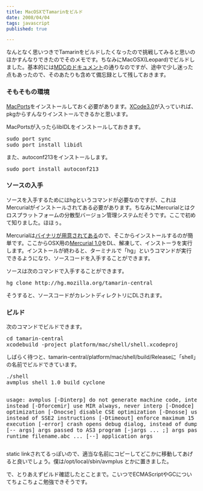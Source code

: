 ```yaml
---
title: MacOSXでTamarinをビルド
date: 2008/04/04
tags: javascript
published: true

---
```


<p>なんとなく思いつきでTamarinをビルドしたくなったので挑戦してみると思いのほかすんなりできたのでそのメモです。ちなみにMacOSX(Leopard)でビルドしました。基本的には<a href="http://developer.mozilla.org/ja/docs/Tamarin_Build_Documentation">MDCのドキュメント</a>の通りなのですが、途中で少し迷った点もあったので、そのあたりも含めて備忘録として残しておきます。</p>

<h3>そもそもの環境</h3>
<p><a href="http://www.macports.org/">MacPorts</a>をインストールしておく必要があります。<a href="https://connect.apple.com/cgi-bin/WebObjects/MemberSite.woa/wa/getSoftware?bundleID=19897">XCode3.0</a>が入っていれば、pkgからすんなりインストールできるかと思います。</p>

<p>MacPortsが入ったらlibIDLをインストールしておきます。</p>
<p><pre>
sudo port sync
sudo port install libidl
</pre></p>

<p>また、autoconf213をインストールします。</p>
<p><pre>
sudo port install autoconf213
</pre></p>



<h3>ソースの入手</h3>
<p>ソースを入手するためにはhgというコマンドが必要なのですが、これはMercurialがインストールされてある必要があります。ちなみにMercurialとはクロスプラットフォームの分散型バージョン管理システムだそうです。ここで初めて知りました。ほほぅ。</p>

<p>Mercurialは<a href="http://mercurial.berkwood.com/">バイナリが用意されてある</a>ので、そこからインストールするのが簡単です。ここからOSX用の<a href="http://mercurial.berkwood.com/binaries/Mercurial-1.0-py2.5-macosx10.5.zip">Mercurial 1.0</a>をDL、解凍して、インストーラを実行します。インストールが終わると、ターミナルで「hg」というコマンドが実行できるようになり、ソースコードを入手することができます。
</p>

<p>ソースは次のコマンドで入手することができます。</p>

<p><pre>
hg clone http://hg.mozilla.org/tamarin-central
</pre></p>

<p>そうすると、ソースコードがカレントディレクトリにDLされます。</p>

<h3>ビルド</h3>
<p>次のコマンドでビルドできます。</p>
<p><pre>
cd tamarin-central
xcodebuild -project platform/mac/shell/shell.xcodeproj
</pre></p>

<p>しばらく待つと、tamarin-central/platform/mac/shell/build/Releaseに「shell」の名前でビルドできています。</p>

<p><pre>
./shell
avmplus shell 1.0 build cyclone

usage: avmplus
          [-Dinterp]    do not generate machine code, interpret instead
          [-Dforcemir]  use MIR always, never interp
          [-Dnodce]     disable DCE optimization 
          [-Dnocse]     disable CSE optimization 
          [-Dnosse]     use FPU stack instead of SSE2 instructions
          [-Dtimeout]   enforce maximum 15 seconds execution
          [-error]      crash opens debug dialog, instead of dumping
          [-log]
          [-- args]     args passed to AS3 program
          [-jargs ... ;] args passed to Java runtime
          filename.abc ...
          [--] application args
</pre></p>

<p>static linkされてるっぽいので、適当な名前にコピーしてどこかに移動してあげると良いでしょう。僕は/opt/local/sbin/avmplus とかに置きました。</p>

<p>で、とりあえずビルド確認したとことまで。こいつでECMAScriptやGCについてちょこちょこ勉強できそうです。</p>


